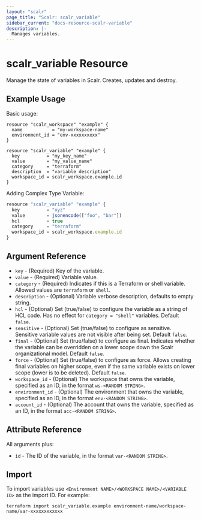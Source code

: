 ```yaml
---
layout: "scalr"
page_title: "Scalr: scalr_variable"
sidebar_current: "docs-resource-scalr-variable"
description: |-
  Manages variables.
---
```


# scalr_variable Resource

Manage the state of variables in Scalr. Creates, updates and destroy.

## Example Usage

Basic usage:

```hcl
resource "scalr_workspace" "example" {
  name           = "my-workspace-name"
  environment_id = "env-xxxxxxxxxx"
}

resource "scalr_variable" "example" {
  key          = "my_key_name"
  value        = "my_value_name"
  category     = "terraform"
  description  = "variable description"
  workspace_id = scalr_workspace.example.id
}
```

Adding Complex Type Variable:

 ```javascript
 resource "scalr_variable" "example" {
   key          = "xyz"
   value        = jsonencode(["foo", "bar"])
   hcl          = true
   category     = "terraform"
   workspace_id = scalr_workspace.example.id
 }
 ```

## Argument Reference

* `key` - (Required) Key of the variable.
* `value` - (Required) Variable value.
* `category` - (Required) Indicates if this is a Terraform or shell variable. Allowed values are `terraform` or `shell`.
* `description` - (Optional) Variable verbose description, defaults to empty string.
* `hcl` - (Optional) Set (true/false) to configure the variable as a string of HCL code. Has no effect for `category = "shell"` variables. Default `false`.
* `sensitive` - (Optional) Set (true/false) to configure as sensitive. Sensitive variable values are not visible after being set. Default `false`.
* `final` - (Optional) Set (true/false) to configure as final. Indicates whether the variable can be overridden on a lower scope down the Scalr organizational model. Default `false`.
* `force` - (Optional) Set (true/false) to configure as force. Allows creating final variables on higher scope, even if the same variable exists on lower scope (lower is to be deleted). Default `false`.
* `workspace_id` - (Optional) The workspace that owns the variable, specified as an ID, in the format `ws-<RANDOM STRING>`.
* `environment_id` - (Optional) The environment that owns the variable, specified as an ID, in the format `env-<RANDOM STRING>`.
* `account_id` - (Optional) The account that owns the variable, specified as an ID, in the format `acc-<RANDOM STRING>`.


## Attribute Reference

All arguments plus:

* `id` - The ID of the variable, in the format `var-<RANDOM STRING>`.

## Import

To import variables use `<Environment NAME>/<WORKSPACE NAME>/<VARIABLE ID>` as the import ID. For example:

```shell
terraform import scalr_variable.example environment-name/workspace-name/var-xxxxxxxxxxxx
```
